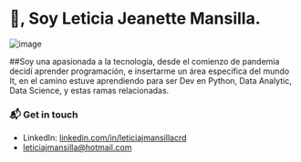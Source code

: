 # 👋, Soy Leticia Jeanette Mansilla. 
![image](https://user-images.githubusercontent.com/80054717/148396661-b0d6874c-b35d-420c-b490-4fd13e32340f.png)

##Soy una apasionada a la tecnología, desde el comienzo de pandemia decidí aprender programación, e insertarme un área especifica del mundo It, 
en el camino estuve aprendiendo para ser Dev en Python, Data Analytic, Data Science, y estas ramas relacionadas. 

### 📬 Get in touch

- LinkedIn: [linkedin.com/in/leticiajmansillacrd](https://www.linkedin.com/in/leticiajmansillacrd/)
- leticiajmansilla@hotmail.com



